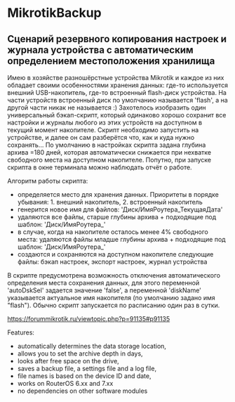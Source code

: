 # MikrotikBackup
## Сценарий резервного копирования настроек и журнала устройства с автоматическим определением местоположения хранилища

  Имею в хозяйстве разношёрстные устройства Mikrotik и каждое из них обладает своими особенностями хранения данных: где-то используется внешний USB-накопитель, где-то встроенный flash-диск устройства. На части устройств встроенный диск по умолчанию называется 'flash', а на другой части никак не называется :)
  Захотелось изобразить один универсальный бэкап-скрипт, который одинаково хорошо сохранит все настройки и журналы любого из этих устройств на доступном в текущий момент накопителе.
  Скрипт необходимо запустить на устройстве, и далее он сам разберётся что, как и куда нужно сохранять...
По умолчанию в настройках скрипта задана глубина архива =180 дней, которая автоматически снижается при нехватке свободного места на доступном накопителе.
Попутно, при запуске скрипта в окне терминала можно наблюдать отчёт о работе.

Алгоритм работы скрипта:
 - определяется место для хранения данных. Приоритеты в порядке убывания: 1. внешний накопитель, 2. встроенный накопитель
 - генерится новое имя для файлов: 'Диск/ИмяРоутера_ТекущаяДата'
 - удаляются все файлы, старше глубины архива + подходящие под шаблон: 'Диск/ИмяРоутера_'
 - в случае, когда на накопителе осталось менее 4% свободного места: удаляются файлы младше глубины архива + подходящие под шаблон: 'Диск/ИмяРоутера_'
 - создаются и сохраняются на доступном накопителе следующие файлы: бэкап настроек, экспорт настроек, журнал устройства

  В скрипте предусмотрена возможность отключения автоматического определения места сохранения данных, для этого переменной 'autoDskSel' задается значение 'false', а переменной 'diskName' указывается актуальное имя накопителя (по умолчанию задано имя "flash").
Обычно скрипт запускается по расписанию один раз в сутки.

https://forummikrotik.ru/viewtopic.php?p=91135#p91135

Features:
- automatically determines the data storage location,
- allows you to set the archive depth in days,
- looks after free space on the drive,
- saves a backup file, a settings file and a log file,
- file names is based on the device ID and date,
- works on RouterOS 6.xx and 7.xx
- no dependencies on other software modules
